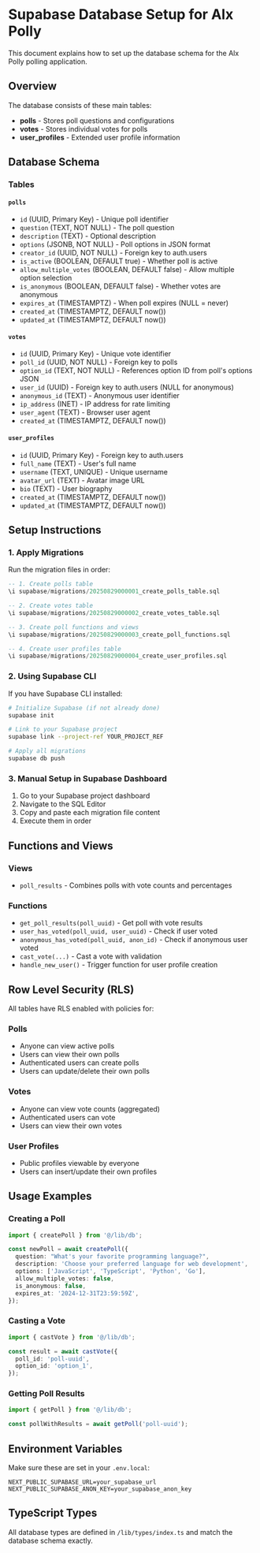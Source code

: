 # Supabase Database Setup for Alx Polly

This document explains how to set up the database schema for the Alx Polly polling application.

## Overview

The database consists of these main tables:

- **polls** - Stores poll questions and configurations
- **votes** - Stores individual votes for polls
- **user_profiles** - Extended user profile information

## Database Schema

### Tables

#### `polls`

- `id` (UUID, Primary Key) - Unique poll identifier
- `question` (TEXT, NOT NULL) - The poll question
- `description` (TEXT) - Optional description
- `options` (JSONB, NOT NULL) - Poll options in JSON format
- `creator_id` (UUID, NOT NULL) - Foreign key to auth.users
- `is_active` (BOOLEAN, DEFAULT true) - Whether poll is active
- `allow_multiple_votes` (BOOLEAN, DEFAULT false) - Allow multiple option selection
- `is_anonymous` (BOOLEAN, DEFAULT false) - Whether votes are anonymous
- `expires_at` (TIMESTAMPTZ) - When poll expires (NULL = never)
- `created_at` (TIMESTAMPTZ, DEFAULT now())
- `updated_at` (TIMESTAMPTZ, DEFAULT now())

#### `votes`

- `id` (UUID, Primary Key) - Unique vote identifier
- `poll_id` (UUID, NOT NULL) - Foreign key to polls
- `option_id` (TEXT, NOT NULL) - References option ID from poll's options JSON
- `user_id` (UUID) - Foreign key to auth.users (NULL for anonymous)
- `anonymous_id` (TEXT) - Anonymous user identifier
- `ip_address` (INET) - IP address for rate limiting
- `user_agent` (TEXT) - Browser user agent
- `created_at` (TIMESTAMPTZ, DEFAULT now())

#### `user_profiles`

- `id` (UUID, Primary Key) - Foreign key to auth.users
- `full_name` (TEXT) - User's full name
- `username` (TEXT, UNIQUE) - Unique username
- `avatar_url` (TEXT) - Avatar image URL
- `bio` (TEXT) - User biography
- `created_at` (TIMESTAMPTZ, DEFAULT now())
- `updated_at` (TIMESTAMPTZ, DEFAULT now())

## Setup Instructions

### 1. Apply Migrations

Run the migration files in order:

```sql
-- 1. Create polls table
\i supabase/migrations/20250829000001_create_polls_table.sql

-- 2. Create votes table
\i supabase/migrations/20250829000002_create_votes_table.sql

-- 3. Create poll functions and views
\i supabase/migrations/20250829000003_create_poll_functions.sql

-- 4. Create user profiles table
\i supabase/migrations/20250829000004_create_user_profiles.sql
```

### 2. Using Supabase CLI

If you have Supabase CLI installed:

```bash
# Initialize Supabase (if not already done)
supabase init

# Link to your Supabase project
supabase link --project-ref YOUR_PROJECT_REF

# Apply all migrations
supabase db push
```

### 3. Manual Setup in Supabase Dashboard

1. Go to your Supabase project dashboard
2. Navigate to the SQL Editor
3. Copy and paste each migration file content
4. Execute them in order

## Functions and Views

### Views

- `poll_results` - Combines polls with vote counts and percentages

### Functions

- `get_poll_results(poll_uuid)` - Get poll with vote results
- `user_has_voted(poll_uuid, user_uuid)` - Check if user voted
- `anonymous_has_voted(poll_uuid, anon_id)` - Check if anonymous user voted
- `cast_vote(...)` - Cast a vote with validation
- `handle_new_user()` - Trigger function for user profile creation

## Row Level Security (RLS)

All tables have RLS enabled with policies for:

### Polls

- Anyone can view active polls
- Users can view their own polls
- Authenticated users can create polls
- Users can update/delete their own polls

### Votes

- Anyone can view vote counts (aggregated)
- Authenticated users can vote
- Users can view their own votes

### User Profiles

- Public profiles viewable by everyone
- Users can insert/update their own profiles

## Usage Examples

### Creating a Poll

```typescript
import { createPoll } from '@/lib/db';

const newPoll = await createPoll({
  question: "What's your favorite programming language?",
  description: 'Choose your preferred language for web development',
  options: ['JavaScript', 'TypeScript', 'Python', 'Go'],
  allow_multiple_votes: false,
  is_anonymous: false,
  expires_at: '2024-12-31T23:59:59Z',
});
```

### Casting a Vote

```typescript
import { castVote } from '@/lib/db';

const result = await castVote({
  poll_id: 'poll-uuid',
  option_id: 'option_1',
});
```

### Getting Poll Results

```typescript
import { getPoll } from '@/lib/db';

const pollWithResults = await getPoll('poll-uuid');
```

## Environment Variables

Make sure these are set in your `.env.local`:

```env
NEXT_PUBLIC_SUPABASE_URL=your_supabase_url
NEXT_PUBLIC_SUPABASE_ANON_KEY=your_supabase_anon_key
```

## TypeScript Types

All database types are defined in `/lib/types/index.ts` and match the database schema exactly.
